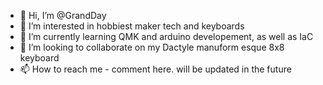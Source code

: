 - 👋 Hi, I’m @GrandDay
- 👀 I’m interested in hobbiest maker tech and keyboards
- 🌱 I’m currently learning QMK and arduino developement, as well as IaC
- 💞️ I’m looking to collaborate on my Dactyle manuform esque 8x8 keyboard
- 📫 How to reach me - comment here. will be updated in the future

<!---
GrandDay/GrandDay is a ✨ special ✨ repository because its `README.md` (this file) appears on your GitHub profile.
You can click the Preview link to take a look at your changes.
--->
